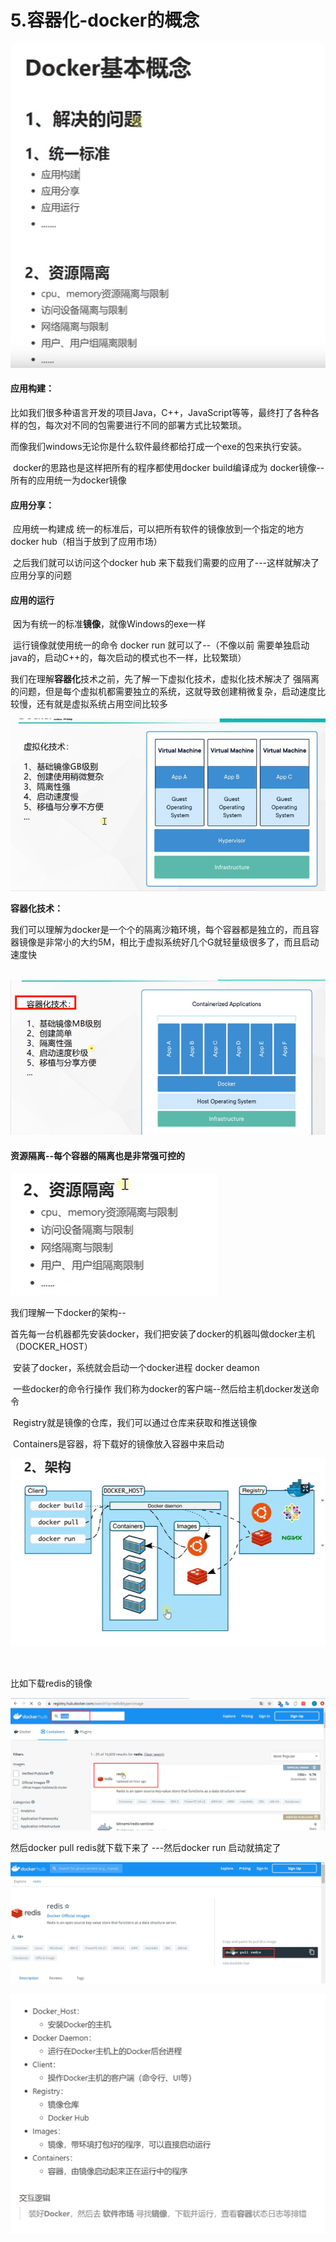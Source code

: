 # 5.容器化-docker的概念



![1643265125811](../../.vuepress/public/images/1643265125811.png)





####		应用构建：

​		比如我们很多种语言开发的项目Java，C++，JavaScript等等，最终打了各种各样的包，每次对不同的包需要进行不同的部署方式比较繁琐。

​		而像我们windows无论你是什么软件最终都给打成一个exe的包来执行安装。

​		docker的思路也是这样把所有的程序都使用docker build编译成为 docker镜像--所有的应用统一为docker镜像







#### 应用分享：

​		应用统一构建成 统一的标准后，可以把所有软件的镜像放到一个指定的地方 docker hub（相当于放到了应用市场）

​		之后我们就可以访问这个docker hub 来下载我们需要的应用了---这样就解决了应用分享的问题





#### 应用的运行

​	因为有统一的标准**镜像**，就像Windows的exe一样

​	运行镜像就使用统一的命令 docker run 就可以了--（不像以前 需要单独启动java的，启动C++的，每次启动的模式也不一样，比较繁琐）





​	我们在理解**容器化**技术之前，先了解一下虚拟化技术，虚拟化技术解决了 强隔离的问题，但是每个虚拟机都需要独立的系统，这就导致创建稍微复杂，启动速度比较慢，还有就是虚拟系统占用空间比较多

![1643269924303](../../.vuepress/public/images/1643269924303.png)





**容器化技术：**

​	   我们可以理解为docker是一个个的隔离沙箱环境，每个容器都是独立的，而且容器镜像是非常小的大约5M，相比于虚拟系统好几个G就轻量级很多了，而且启动速度快

​	![1643270138300](../../.vuepress/public/images/1643270138300.png)





#### 资源隔离--每个容器的隔离也是非常强可控的

![1643270546495](../../.vuepress/public/images/1643270546495.png)





我们理解一下docker的架构--

​	首先每一台机器都先安装docker，我们把安装了docker的机器叫做docker主机（DOCKER_HOST）

​	安装了docker，系统就会启动一个docker进程 docker deamon

​	一些docker的命令行操作 我们称为docker的客户端--然后给主机docker发送命令

​	Registry就是镜像的仓库，我们可以通过仓库来获取和推送镜像

​	Containers是容器，将下载好的镜像放入容器中来启动



![1643270659475](../../.vuepress/public/images/1643270659475.png)

​		



比如下载redis的镜像

![1643271072520](../../.vuepress/public/images/1643271072520.png)



然后docker pull redis就下载下来了 ---然后docker run 启动就搞定了

![1643271098327](../../.vuepress/public/images/1643271098327.png)





![1643271272355](../../.vuepress/public/images/1643271272355.png)









































































